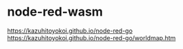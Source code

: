 # node-red-wasm
https://kazuhitoyokoi.github.io/node-red-go
https://kazuhitoyokoi.github.io/node-red-go/worldmap.htm
